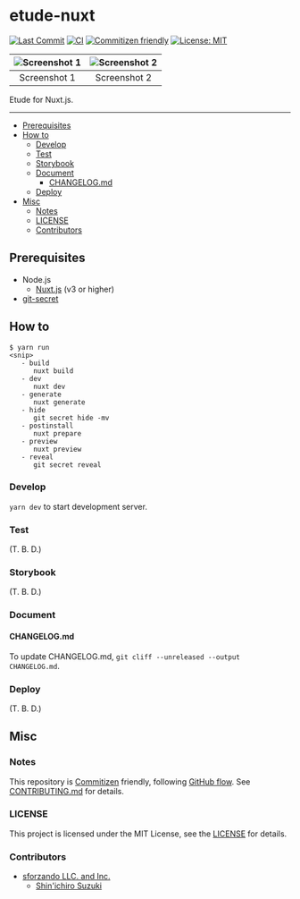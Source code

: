 # etude-nuxt

<!-- Badges -->

[![Last Commit](https://img.shields.io/github/last-commit/shin-sforzando/etude-nuxt)](https://github.com/shin-sforzando/etude-nuxt/graphs/commit-activity)
[![CI](https://github.com/shin-sforzando/etude-nuxt/actions/workflows/ci.yml/badge.svg)](https://github.com/shin-sforzando/etude-nuxt/actions/workflows/ci.yml)
[![Commitizen friendly](https://img.shields.io/badge/commitizen-friendly-brightgreen.svg)](http://commitizen.github.io/cz-cli/)
[![License: MIT](https://img.shields.io/badge/License-MIT-blue.svg)](https://opensource.org/licenses/MIT)

<!-- Screenshots -->

| ![Screenshot 1](https://placehold.jp/32/3d4070/ffffff/720x480.png?text=Screenshot%201) | ![Screenshot 2](https://placehold.jp/32/703d40/ffffff/720x480.png?text=Screenshot%202) |
| :------------------------------------------------------------------------------------: | :------------------------------------------------------------------------------------: |
|                                      Screenshot 1                                      |                                      Screenshot 2                                      |

<!-- Synopsis -->

Etude for Nuxt.js.

---

<!-- TOC -->

- [Prerequisites](#prerequisites)
- [How to](#how-to)
  - [Develop](#develop)
  - [Test](#test)
  - [Storybook](#storybook)
  - [Document](#document)
    - [CHANGELOG.md](#changelogmd)
  - [Deploy](#deploy)
- [Misc](#misc)
  - [Notes](#notes)
  - [LICENSE](#license)
  - [Contributors](#contributors)

## Prerequisites

- Node.js
  - [Nuxt.js](https://nuxt.com/v3) (v3 or higher)
- [git-secret](https://git-secret.io)

## How to

```shell
$ yarn run
<snip>
   - build
      nuxt build
   - dev
      nuxt dev
   - generate
      nuxt generate
   - hide
      git secret hide -mv
   - postinstall
      nuxt prepare
   - preview
      nuxt preview
   - reveal
      git secret reveal
```

### Develop

`yarn dev` to start development server.

### Test

(T. B. D.)

### Storybook

(T. B. D.)

### Document

#### CHANGELOG.md

To update CHANGELOG.md, `git cliff --unreleased --output CHANGELOG.md`.

### Deploy

(T. B. D.)

## Misc

### Notes

This repository is [Commitizen](https://commitizen.github.io/cz-cli/) friendly, following [GitHub flow](https://docs.github.com/en/get-started/quickstart/github-flow).
See [CONTRIBUTING.md](./CONTRIBUTING.md) for details.

### LICENSE

This project is licensed under the MIT License, see the [LICENSE](./LICENSE) for details.

### Contributors

- [sforzando LLC. and Inc.](https://sforzando.co.jp/)
  - [Shin'ichiro Suzuki](https://github.com/shin-sforzando)
